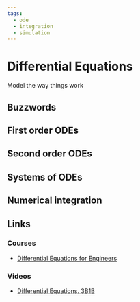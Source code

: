 ```yaml
---
tags:
  - ode
  - integration
  - simulation
---
```


# Differential Equations

Model the way things work

## Buzzwords

<Buzzword text="Ordinary Differential Equation"/>
<Buzzword text="Euler method"/>
<Buzzword text="Trapezoidal rule"/>
<Buzzword text="Runge-Kutta"/>

## First order ODEs

## Second order ODEs

## Systems of ODEs

## Numerical integration

## Links

### Courses

- [Differential Equations for Engineers](https://www.coursera.org/learn/differential-equations-engineers)


### Videos

- [Differential Equations. 3B1B](https://www.youtube.com/playlist?list=PLZHQObOWTQDNPOjrT6KVlfJuKtYTftqH6)
